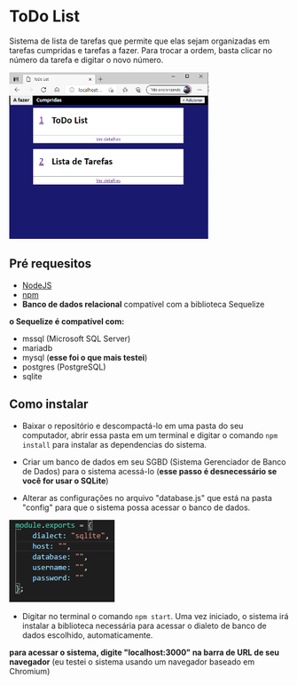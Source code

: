 # ToDo List

Sistema de lista de tarefas que permite que elas sejam organizadas em tarefas cumpridas e tarefas a fazer. Para trocar a ordem, basta clicar no número da tarefa e digitar o novo número.

<img src="./pagina.png" height="300px">

## Pré requesitos

- [NodeJS](https://nodejs.org/en/download/)
- [npm](https://www.npmjs.com/)
- **Banco de dados relacional** compatível com a biblioteca Sequelize

**o Sequelize é compatível com:**

- mssql (Microsoft SQL Server) 
- mariadb
- mysql (**esse foi o que mais testei**)
- postgres (PostgreSQL) 
- sqlite

## Como instalar

 - Baixar o repositório e descompactá-lo em uma pasta do seu computador, abrir essa pasta em um terminal e digitar o comando ``npm install`` para instalar as dependencias do sistema.
 
 - Criar um banco de dados em seu SGBD (Sistema Gerenciador de Banco de Dados) para o sistema acessá-lo (**esse passo é desnecessário se você for usar o SQLite**)

 - Alterar as configurações no arquivo "database.js" que está na pasta "config" para que o sistema possa acessar o banco de dados.

 <img src="./config.png">

 - Digitar no terminal o comando ``npm start``. Uma vez iniciado, o sistema irá instalar a biblioteca necessária para acessar o dialeto de banco de dados escolhido, automaticamente.

 **para acessar o sistema, digite "localhost:3000" na barra de URL de seu navegador** (eu testei o sistema usando um navegador baseado em Chromium)
